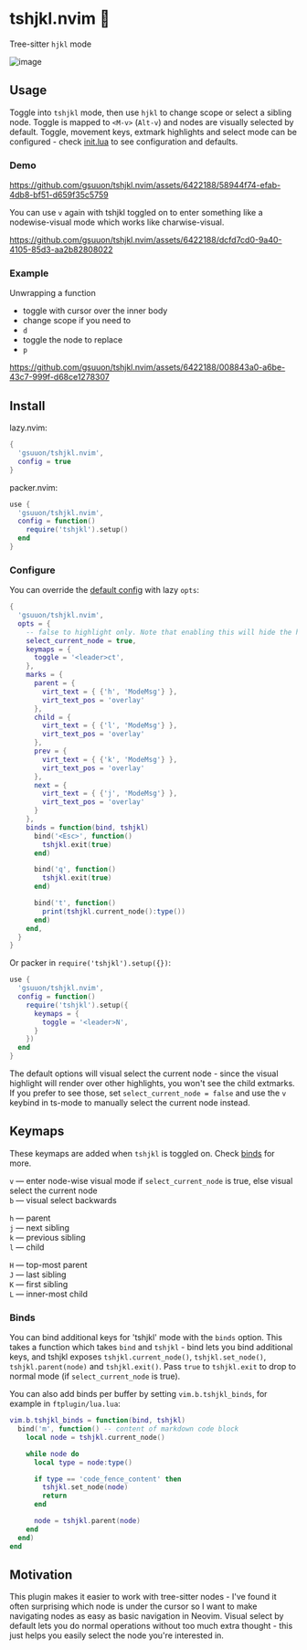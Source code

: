 # tshjkl.nvim 🌳

Tree-sitter `hjkl` mode

![image](https://github.com/gsuuon/tshjkl.nvim/assets/6422188/e1942195-dd08-44e8-9db3-2209a4ea4943)

## Usage
Toggle into `tshjkl` mode, then use `hjkl` to change scope or select a sibling node. Toggle is mapped to `<M-v>` (`Alt-v`) and nodes are visually selected by default. Toggle, movement keys, extmark highlights and select mode can be configured - check [init.lua](lua/tshjkl/init.lua) to see configuration and defaults.

### Demo
https://github.com/gsuuon/tshjkl.nvim/assets/6422188/58944f74-efab-4db8-bf51-d659f35c5759

You can use `v` again with tshjkl toggled on to enter something like a nodewise-visual mode which works like charwise-visual.

https://github.com/gsuuon/tshjkl.nvim/assets/6422188/dcfd7cd0-9a40-4105-85d3-aa2b82808022


### Example
Unwrapping a function  
- toggle with cursor over the inner body
- change scope if you need to
- `d`
- toggle the node to replace
- `p`  

https://github.com/gsuuon/tshjkl.nvim/assets/6422188/008843a0-a6be-43c7-999f-d68ce1278307


## Install

lazy.nvim:
```lua
{
  'gsuuon/tshjkl.nvim',
  config = true
}
```

packer.nvim:
```lua
use {
  'gsuuon/tshjkl.nvim',
  config = function()
    require('tshjkl').setup()
  end
}
```

### Configure
You can override the [default config](lua/tshjkl/init.lua) with lazy `opts`:
```lua
{
  'gsuuon/tshjkl.nvim',
  opts = {
    -- false to highlight only. Note that enabling this will hide the highlighting of child nodes
    select_current_node = true,
    keymaps = {
      toggle = '<leader>ct',
    },
    marks = {
      parent = {
        virt_text = { {'h', 'ModeMsg'} },
        virt_text_pos = 'overlay'
      },
      child = {
        virt_text = { {'l', 'ModeMsg'} },
        virt_text_pos = 'overlay'
      },
      prev = {
        virt_text = { {'k', 'ModeMsg'} },
        virt_text_pos = 'overlay'
      },
      next = {
        virt_text = { {'j', 'ModeMsg'} },
        virt_text_pos = 'overlay'
      }
    },
    binds = function(bind, tshjkl)
      bind('<Esc>', function()
        tshjkl.exit(true)
      end)

      bind('q', function()
        tshjkl.exit(true)
      end)

      bind('t', function()
        print(tshjkl.current_node():type())
      end)
    end,
  }
}
```

Or packer in `require('tshjkl').setup({})`:

```lua
use {
  'gsuuon/tshjkl.nvim',
  config = function()
    require('tshjkl').setup({
      keymaps = {
        toggle = '<leader>N',
      }
    })
  end
}
```

The default options will visual select the current node - since the visual highlight will render over other highlights, you won't see the child extmarks. If you prefer to see those, set `select_current_node = false` and use the `v` keybind in ts-mode to manually select the current node instead.

## Keymaps
These keymaps are added when `tshjkl` is toggled on. Check [binds](./lua/tshjkl/init.lua#L437) for more.

`v` — enter node-wise visual mode if `select_current_node` is true, else visual select the current node  
`b` — visual select backwards  

`h` — parent  
`j` — next sibling  
`k` — previous sibling  
`l` — child  

`H` — top-most parent  
`J` — last sibling  
`K` — first sibling  
`L` — inner-most child  

### Binds
You can bind additional keys for 'tshjkl' mode with the `binds` option. This takes a function which takes `bind` and `tshjkl` - bind lets you bind additional keys, and tshjkl exposes `tshjkl.current_node()`, `tshjkl.set_node()`, `tshjkl.parent(node)` and `tshjkl.exit()`. Pass `true` to `tshjkl.exit` to drop to normal mode (if `select_current_node` is true).

You can also add binds per buffer by setting `vim.b.tshjkl_binds`, for example in `ftplugin/lua.lua`:
```lua
vim.b.tshjkl_binds = function(bind, tshjkl)
  bind('m', function() -- content of markdown code block
    local node = tshjkl.current_node()

    while node do
      local type = node:type()

      if type == 'code_fence_content' then
        tshjkl.set_node(node)
        return
      end

      node = tshjkl.parent(node)
    end
  end)
end
```

## Motivation
This plugin makes it easier to work with tree-sitter nodes - I've found it often surprising which node is under the cursor so I want to make navigating nodes as easy as basic navigation in Neovim. Visual select by default lets you do normal operations without too much extra thought - this just helps you easily select the node you're interested in.
